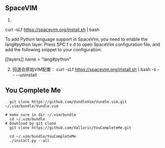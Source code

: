 
## SpaceVIM
1. 
curl -sLf https://spacevim.org/install.sh | bash

To add Python language support in SpaceVim, you need to enable the lang#python layer. Press SPC f v d to open SpaceVim configuration file, and add the following snippet to your configuration:

[[layers]]
  name = "lang#python"

2. 回退会原始VIM配置：
curl -sLf https://spacevim.org/install.sh | bash -s -- --uninstall 



## You Complete Me

```
  git clone https://github.com/VundleVim/Vundle.vim.git ~/.vim/bundle/Vundle.vim

# make sure in dir ~/.vim/bundle
  cd ~/.vim/bundle
# Download by git clone
  git clone https://github.com/Valloric/YouCompleteMe.git

  cd ~/.vim/bundle/YouCompleteMe
  ./install.py --all

```
